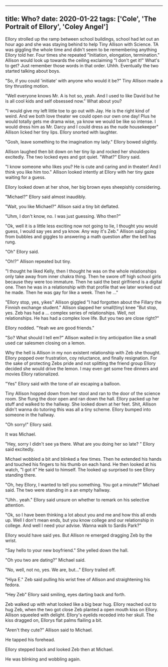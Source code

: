 
---
title: Who?
date: 2020-01-22
tags: ['Cole', 'The Portrait of Ellory', 'Coley Angel']
---

Ellory strolled up the ramp between school buildings, school had let out an hour ago and she was staying behind to help Tiny Allison with Science. TA was giggling the whole time and didn't seem to be remembering anything Ellory told her. Four times she repeated "Initiation, elongation, termination." Allison would look up towards the ceiling exclaiming "I don't get it!" What's to get? Just remember those words in that order. Uhhh. Eventually the two started talking about boys.

"So, if you could 'initiate' with anyone who would it be?" Tiny Allison made a tiny thrusting motion.

"Well everyone knows Mr. A is hot so, yeah. And I used to like David but he is all cool kids and self obsessed now." What about you?

"I would give my left little toe to go out with Jay. He is the right kind of weird. And we both love theater we could open our own one day! Plus he would totally gets me drama wise, ya know we would be like so intense. I would dress him as Mr. Darcy and I could dress as the nude housekeeper" Allison licked her tiny lips. Ellory snorted with laughter.

"Gosh, leave something to the imagination my lady." Ellory bowed slightly.

Allison laughed then bit down on her tiny lip and rocked her shoulders excitedly. The two locked eyes and got quiet. "What?" Ellory said.

"I know someone who likes you? He is cute and caring and in theater! And I think you like him too." Allison looked intently at Ellory with her tiny gaze waiting for a guess.

Ellory looked down at her shoe, her big brown eyes sheepishly considering.

"Michael?" Ellory said almost inaudibly.

"Wait, you like Michael?" Allison said a tiny bit deflated.

"Uhm, I don't know, no. I was just guessing. Who then?"

"Ok, well it is a little less exciting now not going to lie, I thought you would guess, I would say yes and ya know. Any way it's Zeb." Allison said going from bubbles and giggles to answering a math question after the bell has rung.

"Oh" Ellory said.

"Oh!?" Allison repeated but tiny.

"I thought he liked Kelly, then I thought he was on the whole relationships only take away from inner chakra thing. Then he swore off high school girls because they were too immature. Then he said the best girlfriend is a digital one. Then he was in a relationship with that profile that we later worked out he made. Then he was gay for like a week. Then he ..."

"Ellory stop, yes, yikes" Allison giggled "I had forgotten about the Fillary the Finnish exchange student." Allison slapped her small(tiny) knee "But stop, yes. Zeb has had a ... complex series of relationships. Well, not relationships. He has had a complex love life. But you two are close right?"

Ellory nodded. "Yeah we are good friends."

"So? What should I tell em?" Allison waited in tiny anticipation like a small used car salesmen closing on a lemon.

Why the hell is Allison in my non existent relationship with Zeb she thought. Ellory popped over frustration, coy reluctance, and finally resignation. For the sake of protecting Zebs pride and not splitting the friend group Ellory decided she would drive the lemon. I may even get some free dinners and movies Ellory rationalized.

"Yes" Ellory said with the tone of air escaping a balloon.

Tiny Allison hopped down from her stool and ran to the door of the science room. She flung the door open and ran down the hall. Ellory packed up her stuff and walked to the hallway. She looked down at her feet. Shit, Allison didn't wanna do tutoring this was all a tiny scheme. Ellory bumped into someone in the hallway.

"Oh sorry!" Ellory said.

It was Michael.

"Hey, sorry I didn't see ya there. What are you doing her so late? " Ellory said excitedly.

Michael wobbled a bit and blinked a few times. Then he extended his hands and touched his fingers to his thumb on each hand. He then looked at his watch, "I got it" He said to himself. The looked up surprised to see Ellory standing there.

"Oh, hey Ellory, I wanted to tell you something. You got a minute?" Michael said. The two were standing in a an empty hallway.

"Uhh.. yeah." Ellory said unsure on whether to remark on his selective attention.

"Ok, so I have been thinking a lot about you and me and how this all ends up. Well I don't mean ends, but you know college and our relationship in college. And well I need your advise. Wanna walk to Sardis Park?"

Ellory would have said yes. But Allison re emerged dragging Zeb by the wrist.

"Say hello to your new boyfriend." She yelled down the hall.

"Oh you two are dating?" Michael said.

"No, well, not no, yes. We are, but..." Ellory trailed off.

"Hiya E." Zeb said pulling his wrist free of Allison and straightening his fedora.

"Hey Zeb" Ellory said smiling, eyes darting back and forth.

Zeb walked up with what looked like a big bear hug. Ellory reached out to hug Zeb, when the two got close Zeb planted a open mouth kiss on Ellory. Allison squeeled with delight. Ellory's eyelids receded into her skull. The kiss dragged on, Ellorys flat palms flailing a bit.

"Aren't they cute?" Allison said to Michael.

He tapped his forehead.

Ellory stepped back and looked Zeb then at Michael.

He was blinking and wobbling again.
